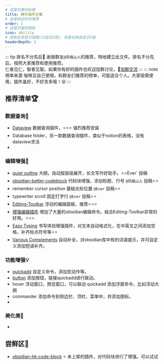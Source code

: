 ```yaml
---
# 这是文章的标题
title: 精华插件合集
# 这是侧边栏的顺序
order: 1
# 这是页面的图标
icon: ability
# 控制左侧显示层数(只显示2层)，但是右侧会显示3级
headerDepth: 2
---
```

::: tip 排名不分先后🍌
谢谢群友`@凤梧山人`的推荐，特地建立此文件。排名不分先后，按照大家推荐和使用推荐。  
仁者见仁，智者见智。如果你有好的插件也欢迎加群讨论，📢[加群交流](/zh/documentation/community.md) 
:::
::: note 榜单来源
咖啡豆自己使用，和群友们推荐的榜单，可能适合个人。大家按需使用，插件虽好，不好贪多哦！😝
:::

## 推荐清单🏆
### 数据查询🥕
- [Dataview](/zh/community-plugins/Recommended-plugins.md/) 数据查询插件，⭐️⭐️⭐️ 强烈推荐安装
- Database folder，另一款数据查询插件，类似于notion的表格，没有dataview灵活
- 

### 编辑增强📝
- [quiet outline](/zh/community-plugins/Recommended-plugins.md) 大纲，自动按层级展开，长文写作好助手。⭐️⭐️Ever` 投稿
- [obsidian-better-codeblock](https://github.com/stargrey/obsidian-better-codeblock) 代码块增强，添加标题、行号 `@凤梧山人` 投稿⭐️⭐️
- remember cursor position 基础光标位置 `@Ever` 投稿⭐️⭐️
- typewriter scroll 固定打字行 `@Ever` 投稿⭐️⭐️
- [Editing-Toolbar](/zh/community-plugins/Editing-Toolbar.md) 浮动的编辑面板，推荐⭐️⭐️⭐️
- [增强编辑插件](/zh/community-plugins/Enhanced-editing.md) 增加了大量的obsidian编辑命令。结合Editing-Toolbar非常的好用。⭐️⭐️⭐️
- [Easy Typing](/zh/community-plugins/Easy-Typing.md) 书写体验增强插件，对文本自动格式化，在中英文之间添加空格，补齐标点符号等⭐️⭐️
- [Various Complements](/zh/community-plugins/various-complements.md) 自动补全，对obsidian库中有的词语提示，并可自定义添加短语补齐。

### 功能增强💡
- [quickadd](/zh/community-plugins/Recommended-plugins.md) 自定义命令，添加宏动作等。
- [button](/zh/community-plugins/Recommended-plugins.md) 添加按钮，链接quickadd进行联动。
- hover 浮动窗口，预览窗口，可以联动 quickadd 添加浮窗命令，比如浮动大纲
- commander 添加命令到侧边栏、顶栏、菜单中，并添加图标。
- 

### 美化类🌻
- 


## 尝鲜区🍑
- [obsidian-hk-code-block](/zh/community-plugins/Image-Auto-Upload-Plugin.md) ⭐️ 未上架的插件，对代码块进行了增强。可以试试
